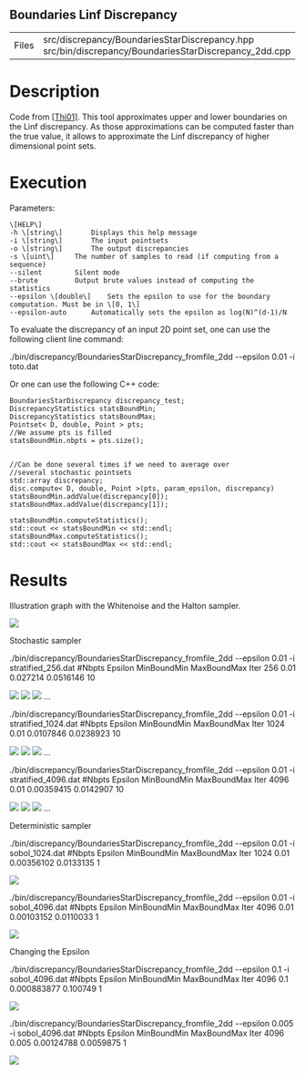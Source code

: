 Boundaries Linf Discrepancy
---------------------------

<table class="files"><tbody><tr><td class="files" valign="middle">Files</td><td class="files" valign="middle">src/discrepancy/BoundariesStarDiscrepancy.hpp<br>src/bin/discrepancy/BoundariesStarDiscrepancy_2dd.cpp</td></tr></tbody></table>

Description
===========

Code from [\[Thi01\]](https://www.sciencedirect.com/science/article/pii/S0885064X01906004). This tool approximates upper and lower boundaries on the Linf discrepancy. As those approximations can be computed faster than the true value, it allows to approximate the Linf discrepancy of higher dimensional point sets.

Execution
=========

Parameters:  

	\[HELP\]
	-h \[string\]		Displays this help message
	-i \[string\]		The input pointsets
	-o \[string\]		The output discrepancies
	-s \[uint\]		The number of samples to read (if computing from a sequence)
	--silent 		Silent mode
	--brute 		Output brute values instead of computing the statistics
	--epsilon \[double\]	Sets the epsilon to use for the boundary computation. Must be in \[0, 1\]
	--epsilon-auto 		Automatically sets the epsilon as log(N)^(d-1)/N
			

To evaluate the discrepancy of an input 2D point set, one can use the following client line command:

 ./bin/discrepancy/BoundariesStarDiscrepancy\_fromfile\_2dd --epsilon 0.01 -i toto.dat 

Or one can use the following C++ code:

    
    BoundariesStarDiscrepancy discrepancy_test;
    DiscrepancyStatistics statsBoundMin;
    DiscrepancyStatistics statsBoundMax;
    Pointset< D, double, Point > pts;
    //We assume pts is filled
    statsBoundMin.nbpts = pts.size();
    
    
    //Can be done several times if we need to average over
    //several stochastic pointsets
    std::array discrepancy;
    disc.compute< D, double, Point >(pts, param_epsilon, discrepancy)
    statsBoundMin.addValue(discrepancy[0]);
    statsBoundMax.addValue(discrepancy[1]);
    
    statsBoundMin.computeStatistics();
    std::cout << statsBoundMin << std::endl;
    statsBoundMax.computeStatistics();
    std::cout << statsBoundMax << std::endl;
    			

Results
=======

Illustration graph with the Whitenoise and the Halton sampler.

[![](data/boundaries_linf_disc/boundaries_star_discrepancy.png)](data/boundaries_linf_disc/boundaries_star_discrepancy.png)

Stochastic sampler

./bin/discrepancy/BoundariesStarDiscrepancy\_fromfile\_2dd --epsilon 0.01 -i stratified\_256.dat
#Nbpts 	Epsilon	MinBoundMin	MaxBoundMax	Iter
256 	0.01 	0.027214 	0.0516146 	10 

[![](data/boundaries_linf_disc001/stratified_256_1.png)](data/boundaries_linf_disc001/stratified_256_1.png) [![](data/boundaries_linf_disc001/stratified_256_2.png)](data/boundaries_linf_disc001/stratified_256_2.png) [![](data/boundaries_linf_disc001/stratified_256_3.png)](data/boundaries_linf_disc001/stratified_256_3.png) ...

./bin/discrepancy/BoundariesStarDiscrepancy\_fromfile\_2dd --epsilon 0.01 -i stratified\_1024.dat
#Nbpts	Epsilon	MinBoundMin	MaxBoundMax	Iter
1024	0.01	0.0107846	0.0238923	10 

[![](data/boundaries_linf_disc001/stratified_1024_1.png)](data/boundaries_linf_disc001/stratified_1024_1.png) [![](data/boundaries_linf_disc001/stratified_1024_2.png)](data/boundaries_linf_disc001/stratified_1024_2.png) [![](data/boundaries_linf_disc001/stratified_1024_3.png)](data/boundaries_linf_disc001/stratified_1024_3.png) ...

./bin/discrepancy/BoundariesStarDiscrepancy\_fromfile\_2dd --epsilon 0.01 -i stratified\_4096.dat
#Nbpts 	Epsilon	MinBoundMin	MaxBoundMax	Iter
4096	0.01	0.00359415	0.0142907	10 

[![](data/boundaries_linf_disc001/stratified_4096_1.png)](data/boundaries_linf_disc001/stratified_4096_1.png) [![](data/boundaries_linf_disc001/stratified_4096_2.png)](data/boundaries_linf_disc001/stratified_4096_2.png) [![](data/boundaries_linf_disc001/stratified_4096_3.png)](data/boundaries_linf_disc001/stratified_4096_3.png) ...

Deterministic sampler

./bin/discrepancy/BoundariesStarDiscrepancy\_fromfile\_2dd --epsilon 0.01 -i sobol\_1024.dat
#Nbpts 	Epsilon	MinBoundMin	MaxBoundMax	Iter
1024	0.01	0.00356102	0.0133135	1 

[![](data/boundaries_linf_disc001/sobol_1024.png)](data/boundaries_linf_disc001/sobol_1024.png)

./bin/discrepancy/BoundariesStarDiscrepancy\_fromfile\_2dd --epsilon 0.01 -i sobol\_4096.dat
#Nbpts 	Epsilon	MinBoundMin	MaxBoundMax	Iter
4096	0.01	0.00103152	0.0110033	1 

[![](data/boundaries_linf_disc001/sobol_4096.png)](data/boundaries_linf_disc001/sobol_4096.png)

Changing the Epsilon

./bin/discrepancy/BoundariesStarDiscrepancy\_fromfile\_2dd --epsilon 0.1 -i sobol\_4096.dat
#Nbpts	Epsilon	MinBoundMin	MaxBoundMax	Iter
4096	0.1	0.000883877	0.100749	1 

[![](data/boundaries_linf_disc01/sobol_4096.png)](data/boundaries_linf_disc01/sobol_4096.png)

./bin/discrepancy/BoundariesStarDiscrepancy\_fromfile\_2dd --epsilon 0.005 -i sobol\_4096.dat
#Nbpts	Epsilon	MinBoundMin	MaxBoundMax	Iter
4096	0.005	0.00124788	0.0059875	1 

[![](data/boundaries_linf_disc0005/sobol_4096.png)](data/boundaries_linf_disc0005/sobol_4096.png)